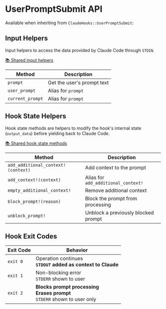 # UserPromptSubmit API

Available when inheriting from `ClaudeHooks::UserPromptSubmit`:

## Input Helpers
Input helpers to access the data provided by Claude Code through `STDIN`.

[📚 Shared input helpers](COMMON.md#input-helpers)

| Method | Description |
|--------|-------------|
| `prompt` | Get the user's prompt text |
| `user_prompt` | Alias for `prompt` |
| `current_prompt` | Alias for `prompt` |

## Hook State Helpers
Hook state methods are helpers to modify the hook's internal state (`output_data`) before yielding back to Claude Code.

[📚 Shared hook state methods](COMMON.md#hook-state-methods)

| Method | Description |
|--------|-------------|
| `add_additional_context!(context)` | Add context to the prompt |
| `add_context!(context)` | Alias for `add_additional_context!` |
| `empty_additional_context!` | Remove additional context |
| `block_prompt!(reason)` | Block the prompt from processing |
| `unblock_prompt!` | Unblock a previously blocked prompt |

## Hook Exit Codes

| Exit Code | Behavior |
|-----------|----------|
| `exit 0` | Operation continues<br/>**`STDOUT` added as context to Claude** |
| `exit 1` | Non-blocking error<br/>`STDERR` shown to user |
| `exit 2` | **Blocks prompt processing**<br/>**Erases prompt**<br/>`STDERR` shown to user only |